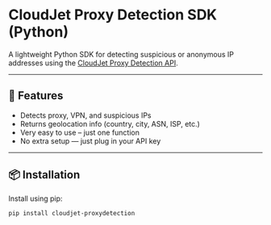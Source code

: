 # CloudJet Proxy Detection SDK (Python)

A lightweight Python SDK for detecting suspicious or anonymous IP addresses using the [CloudJet Proxy Detection API](https://apis.cloudjet.org/proxydetection.php).

---

## 🚀 Features

- Detects proxy, VPN, and suspicious IPs
- Returns geolocation info (country, city, ASN, ISP, etc.)
- Very easy to use – just one function
- No extra setup — just plug in your API key

---

## 📦 Installation

Install using pip:

```bash
pip install cloudjet-proxydetection
```
